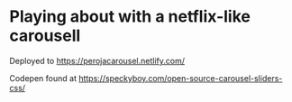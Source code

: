 # Playing about with a netflix-like carousell

Deployed to https://perojacarousel.netlify.com/

Codepen found at https://speckyboy.com/open-source-carousel-sliders-css/

